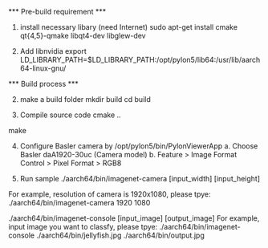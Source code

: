 ***  Pre-build requirement ***

1. install necessary libary (need Internet)
sudo apt-get install cmake qt{4,5}-qmake libqt4-dev libglew-dev

2. Add libnvidia
export LD_LIBRARY_PATH=$LD_LIBRARY_PATH:/opt/pylon5/lib64:/usr/lib/aarch64-linux-gnu/

*** Build process ***

2. make a build folder
mkdir build
cd build

3. Compile source code
cmake ..

make

4. Configure Basler camera by /opt/pylon5/bin/PylonViewerApp
   a. Choose Basler daA1920-30uc (Camera model) 
   b. Feature > Image Format Control > Pixel Format > RGB8

5. Run sample
 ./aarch64/bin/imagenet-camera [input_width] [input_height]

 For example, resolution of camera is 1920x1080, please tpye:
 ./aarch64/bin/imagenet-camera 1920 1080

 ./aarch64/bin/imagenet-console [input_image] [output_image]
 For example, input image you want to classfy,  please tpye:
 ./aarch64/bin/imagenet-console ./aarch64/bin/jellyfish.jpg ./aarch64/bin/output.jpg
